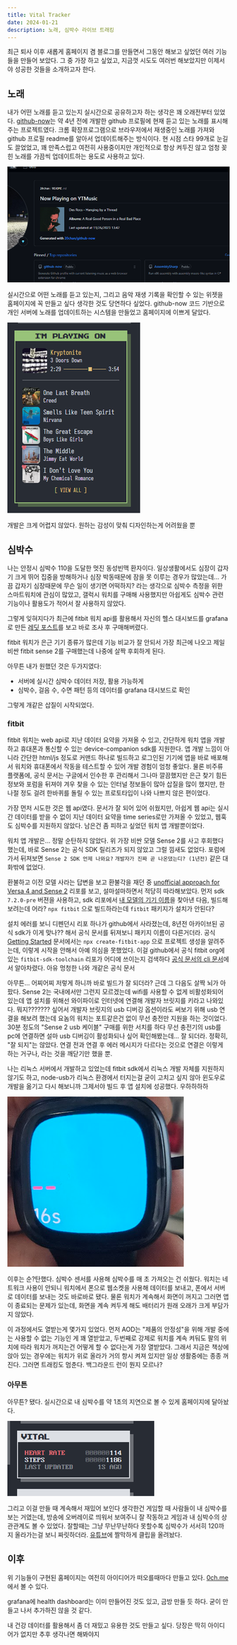 ```yaml
---
title: Vital Tracker
date: 2024-01-21
description: 노래, 심박수 라이브 트래킹
---
```


최근 퇴사 이후 새롭게 홈페이지 겸 블로그를 만들면서 그동안 해보고 싶었던 여러 기능들을 만들어 보았다.
그 중 가장 하고 싶었고, 지금껏 시도도 여러번 해보았지만 이제서야 성공한 것들을 소개하고자 한다.

## 노래

내가 어떤 노래를 듣고 있는지 실시간으로 공유하고자 하는 생각은 꽤 오래전부터 있었다.
[github-now](https://github.com/20chan/github-now)는 약 4년 전에 개발한 github 프로필에 현재 듣고 있는 노래를 표시해주는 프로젝트였다.
크롬 확장프로그램으로 브라우저에서 재생중인 노래를 가져와 github 프로필 readme를 알아서 업데이트해주는 방식이다.
현 시점 스타 99개로 눈길도 끌었었고, 꽤 만족스럽고 여전히 사용중이지만 개인적으로 항상 켜두진 않고 엄청 꽂힌 노래를 가끔씩 업데이트하는 용도로 사용하고 있다.

![github-now](./github-now.png)

실시간으로 어떤 노래를 듣고 있는지, 그리고 음악 재생 기록을 확인할 수 있는 위젯을 홈페이지에 꼭 만들고 싶다 생각한 것도 당연하다 싶었다.
github-now 코드 기반으로 개인 서버에 노래를 업데이트하는 시스템을 만들었고 홈페이지에 이쁘게 달았다.

![music widget](./0chan-now.png)

개발은 크게 어렵지 않았다. 원하는 감성이 맞춰 디자인하는게 어려웠을 뿐

## 심박수

나는 안정시 심박수 110을 도달한 멋진 동성빈맥 환자이다.
일상생활에서도 심장이 갑자기 크게 뛰어 집중을 방해하거나 심장 박동때문에 잠을 못 이루는 경우가 많았는데...
가끔 갑자기 심장때문에 무슨 일이 생기면 어떡하지? 라는 생각으로 심박수 측정을 위한 스마트워치에 관심이 많았고, 갤럭시 워치를 구매해 사용했지만 아쉽게도 심박수 관련 기능이나 활용도가 적어서 잘 사용하지 않았다.

그렇게 잊혀지다가 최근에 fitbit 워치 api를 활용해서 자신의 헬스 대시보드를 grafana로 만든 [레딧 포스트](https://www.reddit.com/r/selfhosted/comments/15ao3my/i_made_a_onepage_comprehensive_dashboard_using/)를 보고 바로 조사 후 구매해버렸다.

fitbit 워치가 은근 기기 종류가 많은데 기능 비교가 잘 안되서 가장 최근에 나오고 제일 비싼 fitbit sense 2를 구매했는데 나중에 살짝 후회하게 된다.

아무튼 내가 원했던 것은 두가지였다:
- 서버에 실시간 심박수 데이터 저장, 활용 가능하게
- 심박수, 걸음 수, 수면 패턴 등의 데이터를 grafana 대시보드로 확인

그렇게 개같은 삽질이 시작되었다.

### fitbit

fitbit 워치는 web api로 지난 데이터 요약을 가져올 수 있고, 간단하게 워치 앱을 개발하고 휴대폰과 통신할 수 있는 device-companion sdk를 지원한다.
앱 개발 느낌이 아니라 간단한 html/js 정도로 커맨드 하나로 빌드하고 로그인된 기기에 앱을 바로 배포해서 워치와 휴대폰에서 작동을 테스트할 수 있어 개발 경험이 엄청 좋았다.
물론 비주류 플랫폼에, 공식 문서는 구글에서 인수한 후 관리해서 그나마 깔끔했지만 은근 찾기 힘든 정보와 포럼을 뒤져야 겨우 찾을 수 있는 인터널 정보들이 많아 삽질을 많이 했지만, 한나절 정도 걸려 한바퀴를 돌릴 수 있는 프로토타입이 나와 나쁘지 않은 편이었다.

가장 먼저 시도한 것은 웹 api였다. 문서가 잘 되어 있어 쉬웠지만, 아쉽게 웹 api는 실시간 데이터를 받을 수 없이 지난 데이터 요약을 time series로만 가져올 수 있었고, 웹훅도 심박수를 지원하지 않았다. 남은건 좀 피하고 싶었던 워치 앱 개발뿐이었다.

워치 앱 개발은... 정말 순탄하지 않았다. 위 가장 비싼 모델 Sense 2를 사고 후회했다 했는데, 바로 Sense 2는 공식 SDK 릴리즈가 되지 않았고 그럴 낌새도 없었다.
포럼에 가서 뒤져보면 `Sense 2 SDK 언제 나와요?` `개발자가 진짜 곧 나온댔는디? (1년전)` 같은 대화밖에 없었다.

환불하고 이전 모델 사라는 답변을 보고 환불각을 재던 중 [unofficial approach for Versa 4 and Sense 2](https://github.com/cmengler/fitbit-app-versa4) 리포를 보고, 설마설마하면서 적당히 따라해보았다.
먼저 sdk `7.2.0-pre` 버젼을 사용하고, sdk 리포에서 [내 모델의 기기 이름](https://github.com/Fitbit/fitbit-sdk-toolchain/blob/7.2.0-pre.0/src/buildTargets.ts#L23)을 찾아낸 다음, 빌드해보려는데 어라? `npx fitbit` 으로 빌드하라는데 `fitbit` 패키지가 설치가 안된다?

설치 에러를 보니 디펜던시 리포 하나가 github에서 사라졌는데, 8년전 아카이브된 공식 sdk가 이게 맞나?? 해서 공식 문서를 뒤져보니 패키지 이름이 다른거더라. 공식 [Getting Started](https://dev.fitbit.com/getting-started/) 문서에서는 `npx create-fitbit-app` 으로 프로젝트 생성을 알려주는데, 이렇게 시작을 안해서 아예 의심을 못했었다.
이걸 github에서 공식 fitbit org에 있는 `fitbit-sdk-toolchain` 리포가 어디에 쓰이는지 검색하다 [공식 문서의 cli 문서](https://dev.fitbit.com/build/guides/command-line-interface/#updating-existing-projects)에서 알아차렸다. 아유 멍청한 나와 개같은 공식 문서

아무튼... 어찌어찌 저렇게 하니까 바로 빌드가 잘 되더라? 근데 그 다음도 살짝 뇌가 아팠다.
Sense 2는 국내에서만 그런지 모르겠는데 wifi를 사용할 수 없게 비활성화되어 있는데 앱 설치를 위해선 와이파이로 인터넷에 연결해 개발자 브릿지를 키라고 나와있다.
뭐지??????? 싶어서 개발자 브릿지의 usb 디버깅 옵션이라도 써보기 위해 usb 연결을 해보려 했는데 요놈의 워치는 포트같은건 없이 무선 충전만 지원을 하는 것이었다.
30분 정도의 "Sense 2 usb 케이블" 구매를 위한 서치를 하다 무선 충전기의 usb를 pc에 연결하면 설마 usb 디버깅이 활성화되나 싶어 확인해봤는데... 잘 되더라.
정확히, "잘 되지"는 않았다. 연결 전과 연결 후 에러 메시지가 다르다는 것으로 연결은 이렇게 하는 거구나, 라는 것을 깨닫기만 했을 뿐.

나는 리눅스 서버에서 개발하고 있었는데 fitbit sdk에서 리눅스 개발 자체를 지원하지 않기도 하고, node-usb가 리눅스 환경에서 터지는걸 굳이 고치고 싶지 않아 윈도우로 개발을 옮기고 다시 해보니까 그제서야 빌드 후 앱 설치에 성공했다. 우하하하하

![첫 워치 앱](./fitbit-first.png)

이후는 순?탄했다. 심박수 센서를 사용해 심박수를 매 초 가져오는 건 쉬웠다. 워치는 네트워크 사용이 안되니 워치에서 폰으로 웹소켓을 사용해 데이터를 보내고, 폰에서 서버로 데이터를 보내는 것도 바로바로 됐다. 물론 워치가 계속해서 화면이 꺼지고 그러면 앱이 종료되는 문제가 있는데, 화면을 계속 켜두게 해도 배터리가 원래 오래가 크게 부담가지 않았다.

이 과정에서도 열받는게 몇가지 있었다. 먼저 AOD는 "제품의 안정성"을 위해 개발 중에는 사용할 수 없는 기능인 게 꽤 열받았고, 두번째로 강제로 워치를 계속 켜둬도 팔의 위치에 따라 워치가 꺼지는건 어떻게 할 수 없다는게 가장 열받았다.
그래서 지금은 책상에 앉아 있는 경우에는 워치가 위로 올라가 거의 항시 켜져 있지만 일상 생활중에는 종종 꺼진다. 그러면 트래킹도 멈춘다. 백그라운드 런이 뭔지 모르나?

### 아무튼

아무튼? 됐다. 실시간으로 내 심박수를 약 1초의 지연으로 볼 수 있게 홈페이지에 달아놨다.

![vital](./vital.png)

그리고 이걸 만들 때 계속해서 재밌어 보인다 생각한건 게임할 때 사람들이 내 심박수를 보는 거였는데, 방송에 오버레이로 띄워서 보여주니 잘 작동하고 게임과 내 심박수의 상관관계도 볼 수 있었다. 잘할때는 그냥 무난무난하다 못할수록 심박수가 서서히 120까지 올라가는걸 보니 짜릿하더라. [유튜브](https://www.youtube.com/watch?v=h07b0Hm76xk)에 짤막하게 클립을 올려놨다.

## 이후

위 기능들이 구현된 홈페이지는 여전히 아이디어가 떠오를때마다 만들고 있다. [0ch.me](https://0ch.me)에서 볼 수 있다.

grafana에 health dashboard는 이미 만들어진 것도 있고, 금방 만들 듯 하다. 굳이 만들고 나서 추가하진 않을 것 같다.

내 건강 데이터를 활용해서 좀 더 재밌고 유용한 것도 만들고 싶다. 당장은 딱히 아이디어가 없지만 추후 생각나면 해봐야지